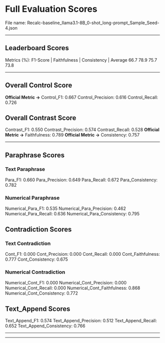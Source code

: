 # Full Evaluation Scores

File name: Recalc-baseline_llama3.1-8B_0-shot_long-prompt_Sample_Seed-4.json


---

## Leaderboard Scores

Metrics (%): F1-Score | Faithfulness | Consistency | Average
                66.7        78.9          75.7        73.8

---

## Overall Control Score

**Official Metric ->** Control_F1: 0.667
Control_Precision: 0.616
Control_Recall: 0.726

## Overall Contrast Score

Contrast_F1: 0.550
Contrast_Precision: 0.574
Contrast_Recall: 0.528
**Official Metric ->** Faithfulness: 0.789
**Official Metric ->** Consistency: 0.757

---


## Paraphrase Scores


### Text Paraphrase

Para_F1: 0.660
Para_Precision: 0.649
Para_Recall: 0.672
Para_Consistency: 0.782


### Numerical Paraphrase

Numerical_Para_F1: 0.535
Numerical_Para_Precision: 0.462
Numerical_Para_Recall: 0.636
Numerical_Para_Consistency: 0.795


## Contradiction Scores


### Text Contradiction

Cont_F1: 0.000
Cont_Precision: 0.000
Cont_Recall: 0.000
Cont_Faithfulness: 0.777
Cont_Consistency: 0.675


### Numerical Contradiction

Numerical_Cont_F1: 0.000
Numerical_Cont_Precision: 0.000
Numerical_Cont_Recall: 0.000
Numerical_Cont_Faithfulness: 0.868
Numerical_Cont_Consistency: 0.772


## Text_Append Scores

Text_Append_F1: 0.574
Text_Append_Precision: 0.512
Text_Append_Recall: 0.652
Text_Append_Consistency: 0.766

---


---

